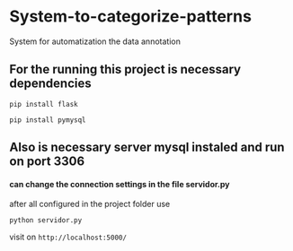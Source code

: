 # System-to-categorize-patterns
System for automatization the data annotation

## For the running this project is necessary dependencies

    pip install flask

    pip install pymysql

## Also is necessary server mysql instaled and run on port 3306

#### can change the connection settings in the file servidor.py

after all configured in the project folder use
    
    python servidor.py

visit on `http://localhost:5000/`


